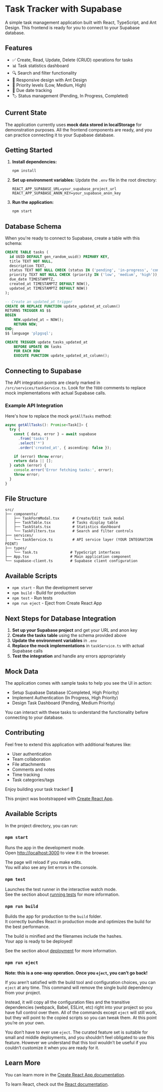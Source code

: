 # Task Tracker with Supabase

A simple task management application built with React, TypeScript, and Ant Design. This frontend is ready for you to connect to your Supabase database.

## Features

- ✅ Create, Read, Update, Delete (CRUD) operations for tasks
- 📊 Task statistics dashboard
- 🔍 Search and filter functionality
- 📱 Responsive design with Ant Design
- 🎯 Priority levels (Low, Medium, High)
- 📅 Due date tracking
- 🏷️ Status management (Pending, In Progress, Completed)

## Current State

The application currently uses **mock data stored in localStorage** for demonstration purposes. All the frontend components are ready, and you can practice connecting it to your Supabase database.

## Getting Started

1. **Install dependencies:**

   ```bash
   npm install
   ```

2. **Set up environment variables:**
   Update the `.env` file in the root directory:

   ```env
   REACT_APP_SUPABASE_URL=your_supabase_project_url
   REACT_APP_SUPABASE_ANON_KEY=your_supabase_anon_key
   ```

3. **Run the application:**
   ```bash
   npm start
   ```

## Database Schema

When you're ready to connect to Supabase, create a table with this schema:

```sql
CREATE TABLE tasks (
  id UUID DEFAULT gen_random_uuid() PRIMARY KEY,
  title TEXT NOT NULL,
  description TEXT,
  status TEXT NOT NULL CHECK (status IN ('pending', 'in-progress', 'completed')),
  priority TEXT NOT NULL CHECK (priority IN ('low', 'medium', 'high')),
  due_date TIMESTAMPTZ,
  created_at TIMESTAMPTZ DEFAULT NOW(),
  updated_at TIMESTAMPTZ DEFAULT NOW()
);

-- Create an updated_at trigger
CREATE OR REPLACE FUNCTION update_updated_at_column()
RETURNS TRIGGER AS $$
BEGIN
    NEW.updated_at = NOW();
    RETURN NEW;
END;
$$ language 'plpgsql';

CREATE TRIGGER update_tasks_updated_at
    BEFORE UPDATE ON tasks
    FOR EACH ROW
    EXECUTE FUNCTION update_updated_at_column();
```

## Connecting to Supabase

The API integration points are clearly marked in `/src/services/taskService.ts`. Look for the `TODO` comments to replace mock implementations with actual Supabase calls.

### Example API Integration

Here's how to replace the mock `getAllTasks` method:

```typescript
async getAllTasks(): Promise<Task[]> {
  try {
    const { data, error } = await supabase
      .from('tasks')
      .select('*')
      .order('created_at', { ascending: false });

    if (error) throw error;
    return data || [];
  } catch (error) {
    console.error('Error fetching tasks:', error);
    throw error;
  }
}
```

## File Structure

```
src/
├── components/
│   ├── TaskFormModal.tsx      # Create/Edit task modal
│   ├── TaskTable.tsx          # Tasks display table
│   ├── TaskStats.tsx          # Statistics dashboard
│   └── TaskFilters.tsx        # Search and filter controls
├── services/
│   └── taskService.ts         # API service layer (YOUR INTEGRATION POINT)
├── types/
│   └── Task.ts               # TypeScript interfaces
├── App.tsx                   # Main application component
└── supabase-client.ts        # Supabase client configuration
```

## Available Scripts

- `npm start` - Run the development server
- `npm build` - Build for production
- `npm test` - Run tests
- `npm run eject` - Eject from Create React App

## Next Steps for Database Integration

1. **Set up your Supabase project** and get your URL and anon key
2. **Create the tasks table** using the schema provided above
3. **Update the environment variables** in `.env`
4. **Replace the mock implementations** in `taskService.ts` with actual Supabase calls
5. **Test the integration** and handle any errors appropriately

## Mock Data

The application comes with sample tasks to help you see the UI in action:

- Setup Supabase Database (Completed, High Priority)
- Implement Authentication (In Progress, High Priority)
- Design Task Dashboard (Pending, Medium Priority)

You can interact with these tasks to understand the functionality before connecting to your database.

## Contributing

Feel free to extend this application with additional features like:

- User authentication
- Team collaboration
- File attachments
- Comments and notes
- Time tracking
- Task categories/tags

Enjoy building your task tracker! 🚀

This project was bootstrapped with [Create React App](https://github.com/facebook/create-react-app).

## Available Scripts

In the project directory, you can run:

### `npm start`

Runs the app in the development mode.\
Open [http://localhost:3000](http://localhost:3000) to view it in the browser.

The page will reload if you make edits.\
You will also see any lint errors in the console.

### `npm test`

Launches the test runner in the interactive watch mode.\
See the section about [running tests](https://facebook.github.io/create-react-app/docs/running-tests) for more information.

### `npm run build`

Builds the app for production to the `build` folder.\
It correctly bundles React in production mode and optimizes the build for the best performance.

The build is minified and the filenames include the hashes.\
Your app is ready to be deployed!

See the section about [deployment](https://facebook.github.io/create-react-app/docs/deployment) for more information.

### `npm run eject`

**Note: this is a one-way operation. Once you `eject`, you can’t go back!**

If you aren’t satisfied with the build tool and configuration choices, you can `eject` at any time. This command will remove the single build dependency from your project.

Instead, it will copy all the configuration files and the transitive dependencies (webpack, Babel, ESLint, etc) right into your project so you have full control over them. All of the commands except `eject` will still work, but they will point to the copied scripts so you can tweak them. At this point you’re on your own.

You don’t have to ever use `eject`. The curated feature set is suitable for small and middle deployments, and you shouldn’t feel obligated to use this feature. However we understand that this tool wouldn’t be useful if you couldn’t customize it when you are ready for it.

## Learn More

You can learn more in the [Create React App documentation](https://facebook.github.io/create-react-app/docs/getting-started).

To learn React, check out the [React documentation](https://reactjs.org/).
